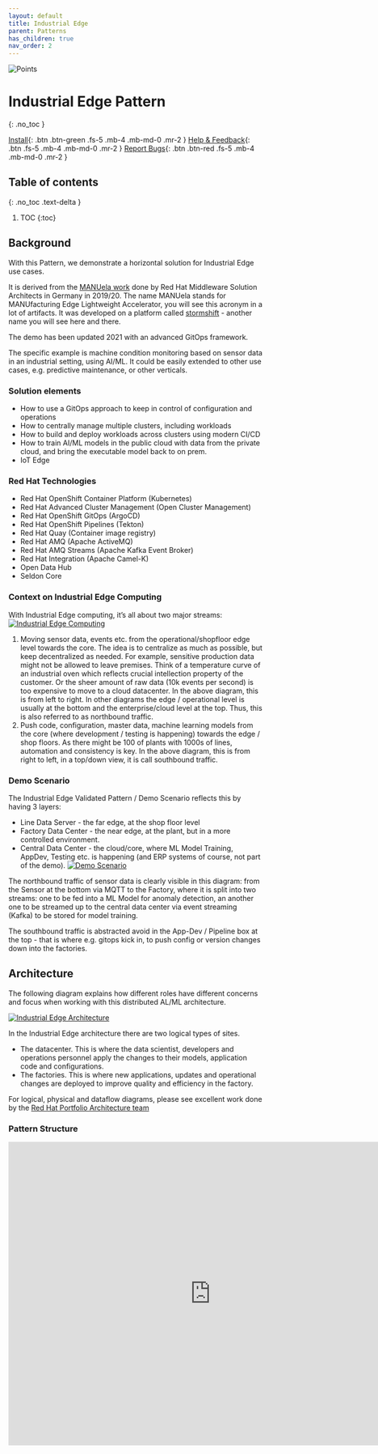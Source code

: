 ```yaml
---
layout: default
title: Industrial Edge
parent: Patterns
has_children: true
nav_order: 2
---
```


<div class="pattern_logo">
  <img src="/images/logos/industrial-edge.png" class="pattern_logo" alt="Points">
</div>

# Industrial Edge Pattern

{: .no_toc }

[Install](getting-started){: .btn .btn-green .fs-5 .mb-4 .mb-md-0 .mr-2 }
[Help & Feedback](https://groups.google.com/g/hybrid-cloud-patterns){: .btn .fs-5 .mb-4 .mb-md-0 .mr-2 }
[Report Bugs](https://github.com/hybrid-cloud-patterns/industrial-edge/issues){: .btn .btn-red .fs-5 .mb-4 .mb-md-0 .mr-2 }

## Table of contents

{: .no_toc .text-delta }

1. TOC
{:toc}

## Background

With this Pattern, we demonstrate a horizontal solution for Industrial Edge use cases.

It is derived from the [MANUela work](https://github.com/sa-mw-dach/manuela) done by Red
Hat Middleware Solution Architects in Germany in 2019/20. The name MANUela stands for MANUfacturing Edge Lightweight Accelerator, you will see this acronym in a lot of artifacts. It was developed on a platform called [stormshift](https://github.com/stormshift/documentation) - another name you will see here and there.

The demo has been updated 2021 with an advanced GitOps framework.

The specific example is machine condition monitoring based on sensor data in an
industrial setting, using AI/ML. It could be easily extended to other use cases, e.g. predictive maintenance, or other verticals.

### Solution elements

- How to use a GitOps approach to keep in control of configuration and operations
- How to centrally manage multiple clusters, including workloads
- How to build and deploy workloads across clusters using modern CI/CD
- How to train AI/ML models in the public cloud with data from the private cloud, and bring the executable model back to on prem.
- IoT Edge

### Red Hat Technologies

- Red Hat OpenShift Container Platform (Kubernetes)
- Red Hat Advanced Cluster Management (Open Cluster Management)
- Red Hat OpenShift GitOps (ArgoCD)
- Red Hat OpenShift Pipelines (Tekton)
- Red Hat Quay (Container image registry)
- Red Hat AMQ (Apache ActiveMQ)
- Red Hat AMQ Streams (Apache Kafka Event Broker)
- Red Hat Integration (Apache Camel-K)
- Open Data Hub
- Seldon Core

### Context on Industrial Edge Computing

With Industrial Edge computing, it’s all about two major streams:
[![Industrial Edge Computing](/images/industrial-edge/manufacturing-edge-computing.png)](/images/industrial-edge/manufacturing-edge-computing.png)

1. Moving sensor data, events etc. from the operational/shopfloor edge level towards the core. The idea is to centralize as much as possible, but keep decentralized as needed. For example, sensitive production data  might not be allowed to leave premises. Think of a temperature curve of an industrial oven which reflects crucial intellection property of the customer. Or the sheer amount of raw data (10k events per second) is too expensive to move to a cloud datacenter. In the above diagram, this is from left to right. In other diagrams the edge / operational level is usually at the bottom and the enterprise/cloud level at the top. Thus, this is also referred to as northbound traffic.
1. Push code, configuration, master data, machine learning models from the core (where development / testing is happening) towards the edge / shop floors. As there might be 100 of plants with 1000s of lines, automation and consistency is key.  In the above diagram, this is from right to left, in a top/down view, it is call southbound traffic.

### Demo Scenario

The Industrial Edge Validated Pattern / Demo Scenario reflects this by having 3 layers:

- Line Data Server - the far edge, at the shop floor level
- Factory Data Center - the near edge, at the plant, but in a more controlled environment.
- Central Data Center - the cloud/core, where ML Model Training, AppDev, Testing etc. is happening (and ERP systems of course, not part of the demo).
[![Demo Scenario](/images/industrial-edge/highleveldemodiagram.png)](/images/industrial-edge/highleveldemodiagram.png)

The northbound traffic of sensor data is clearly visible in this diagram: from the Sensor at the bottom via MQTT to the Factory, where it is split into two streams: one to be fed into a ML Model for anomaly detection, an another one to be streamed up to the central data center via event streaming (Kafka) to be stored for model training.

The southbound traffic is abstracted avoid in the App-Dev / Pipeline box at the top - that is where e.g. gitops kick in, to push config or version changes down into the factories.

## Architecture

The following diagram explains how different roles have different concerns and focus when working with this distributed AL/ML architecture.

[![Industrial Edge Architecture](/images/ai-ml-architecture.png)](/images/ai-ml-architecture.png)

In the Industrial Edge architecture there are two logical types of sites.

- The datacenter. This is where the data scientist, developers and operations personnel apply the changes to their models, application code and configurations.
- The factories. This is where new applications, updates and operational changes are deployed to improve quality and efficiency in the factory.

For logical, physical and dataflow diagrams, please see excellent work done by the [Red Hat Portfolio Architecture team](https://gitlab.com/redhatdemocentral/portfolio-architecture-examples/-/blob/main/manufacturing.adoc)

### Pattern Structure

<iframe src="https://slides.com/beekhof/hybrid-cloud-patterns/embed" width="800" height="600" scrolling="no" frameborder="0" webkitallowfullscreen mozallowfullscreen allowfullscreen></iframe>
